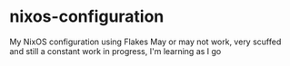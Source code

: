 # nixos-configuration
My NixOS configuration using Flakes
May or may not work, very scuffed and still a constant work in progress, I'm learning as I go

